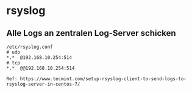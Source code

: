# rsyslog 

## Alle Logs an zentralen Log-Server schicken


```
/etc/rsyslog.conf
# udp 
*.*  @192.168.10.254:514
# tcp 
*.*  @@192.168.10.254:514

Ref: https://www.tecmint.com/setup-rsyslog-client-to-send-logs-to-rsyslog-server-in-centos-7/
```
